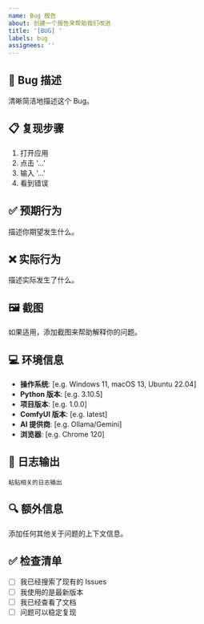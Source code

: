 ```yaml
---
name: Bug 报告
about: 创建一个报告来帮助我们改进
title: '[BUG] '
labels: bug
assignees: ''
---
```


## 🐛 Bug 描述

清晰简洁地描述这个 Bug。

## 📋 复现步骤

1. 打开应用
2. 点击 '...'
3. 输入 '...'
4. 看到错误

## ✅ 预期行为

描述你期望发生什么。

## ❌ 实际行为

描述实际发生了什么。

## 🖼️ 截图

如果适用，添加截图来帮助解释你的问题。

## 💻 环境信息

- **操作系统**: [e.g. Windows 11, macOS 13, Ubuntu 22.04]
- **Python 版本**: [e.g. 3.10.5]
- **项目版本**: [e.g. 1.0.0]
- **ComfyUI 版本**: [e.g. latest]
- **AI 提供商**: [e.g. Ollama/Gemini]
- **浏览器**: [e.g. Chrome 120]

## 📝 日志输出

```
粘贴相关的日志输出
```

## 🔍 额外信息

添加任何其他关于问题的上下文信息。

## ✅ 检查清单

- [ ] 我已经搜索了现有的 Issues
- [ ] 我使用的是最新版本
- [ ] 我已经查看了文档
- [ ] 问题可以稳定复现
